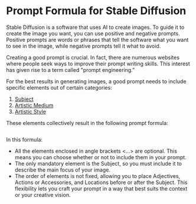 # Prompt Formula for Stable Diffusion

Stable Diffusion is a software that uses AI to create images. To guide it to create the image you want, you can use positive and negative prompts. Positive prompts are words or phrases that tell the software what you want to see in the image, while negative prompts tell it what to avoid. 

Creating a good prompt is crucial. In fact, there are numerous websites where people seek ways to improve their prompt writing skills. This interest has given rise to a term called "prompt engineering.”

For the best results in generating images, a good prompt needs to include specific elements out of certain categories:

1. [Subject](01-prompt-formula-subject.md)
2. [Artistic Medium](02-prompt-formula-medium.md)
3. [Artistic Style](03-prompt-formula-style.md)

These elements collectively result in the following prompt formula:

```markdown
```

In this formula:

- All the elements enclosed in angle brackets <...> are optional. This means you can choose whether or not to include them in your prompt.
- The only mandatory element is the Subject, so you must include it to describe the main focus of your image.
- The order of elements is not fixed, allowing you to place Adjectives, Actions or Accessories, and Locations before or after the Subject. This flexibility lets you craft your prompt in a way that best suits the context or your creative vision.
